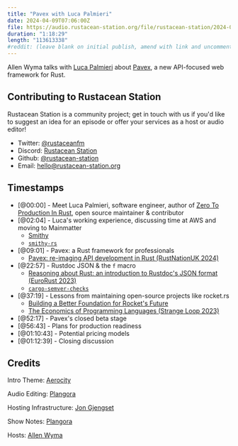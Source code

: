 ```yaml
---
title: "Pavex with Luca Palmieri"
date: 2024-04-09T07:06:00Z
file: https://audio.rustacean-station.org/file/rustacean-station/2024-04-09-luca-palmieri-pavex.mp3
duration: "1:18:29"
length: "113613338"
#reddit: (leave blank on initial publish, amend with link and uncomment this line after Reddit thread has been posted)
---
```


Allen Wyma talks with [Luca Palmieri](https://www.lpalmieri.com/) about [Pavex](https://pavex.dev/), a new API-focused web framework for Rust.

## Contributing to Rustacean Station

Rustacean Station is a community project; get in touch with us if you'd like to suggest an idea for an episode or offer your services as a host or audio editor!

- Twitter: [@rustaceanfm](https://twitter.com/rustaceanfm)
- Discord: [Rustacean Station](https://discord.gg/cHc3Gyc)
- Github: [@rustacean-station](https://github.com/rustacean-station/)
- Email: [hello@rustacean-station.org](mailto:hello@rustacean-station.org)

## Timestamps

- [@00:00] - Meet Luca Palmieri, software engineer, author of [Zero To Production In Rust](https://www.zero2prod.com/), open source maintainer & contributor
- [@02:04] - Luca's working experience, discussing time at AWS and moving to Mainmatter
  - [Smithy](https://smithy.io/2.0/index.html)
  - [`smithy-rs`](https://github.com/smithy-lang/smithy-rs)
- [@09:01] - Pavex: a Rust framework for professionals
  - [Pavex: re-imaging API development in Rust (RustNationUK 2024)](https://youtu.be/cMea6IMRk2s)
- [@22:57] - Rustdoc JSON & the `f` macro
  - [Reasoning about Rust: an introduction to Rustdoc's JSON format (EuroRust 2023)](https://youtu.be/OxQYyg_v3rw)
  - [`cargo-semver-checks`](https://github.com/obi1kenobi/cargo-semver-checks)
- [@37:19] - Lessons from maintaining open-source projects like rocket.rs
  - [Building a Better Foundation for Rocket's Future](https://rocket.rs/news/2023-11-17-rwf2-prelaunch/)
  - [The Economics of Programming Languages (Strange Loop 2023)](https://www.youtube.com/watch?v=XZ3w_jec1v8)
- [@52:17] - Pavex's closed beta stage
- [@56:43] - Plans for production readiness
- [@01:10:43] - Potential pricing models
- [@01:12:39] - Closing discussion

## Credits

Intro Theme: [Aerocity](https://twitter.com/AerocityMusic)

Audio Editing: [Plangora](https://twitter.com/plangora)

Hosting Infrastructure: [Jon Gjengset](https://twitter.com/jonhoo/)

Show Notes: [Plangora](https://twitter.com/plangora)

Hosts: [Allen Wyma](https://twitter.com/allenwyma)
